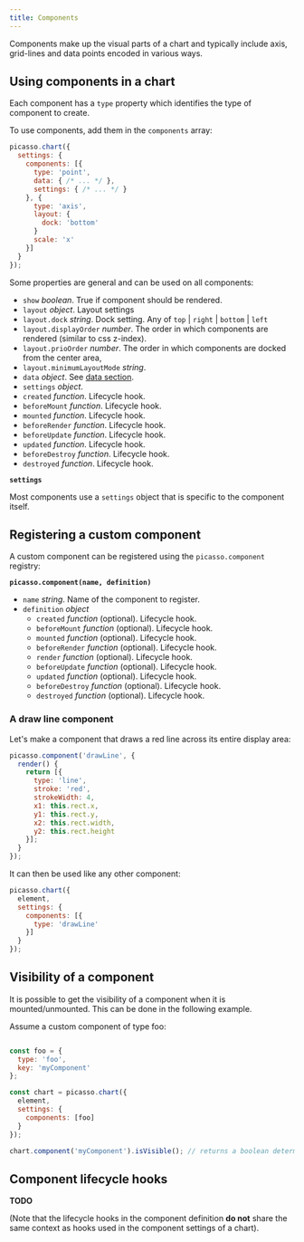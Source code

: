 ```yaml
---
title: Components
---
```


Components make up the visual parts of a chart and typically include axis, grid-lines and data points encoded in various ways.

## Using components in a chart

Each component has a `type` property which identifies the type of component to create.

To use components, add them in the `components` array:

```js
picasso.chart({
  settings: {
    components: [{
      type: 'point',
      data: { /* ... */ },
      settings: { /* ... */ }
    }, {
      type: 'axis',
      layout: {
        dock: 'bottom'
      }
      scale: 'x'
    }]
  }
});
```

Some properties are general and can be used on all components:

* `show` *boolean*. True if component should be rendered.
* `layout` *object*. Layout settings
* `layout.dock` *string*. Dock setting. Any of `top` | `right` | `bottom` | `left`
* `layout.displayOrder` *number*. The order in which components are rendered (similar to css z-index).
* `layout.prioOrder` *number*. The order in which components are docked from the center area,
* `layout.minimumLayoutMode` *string*. 
* `data` *object*. See [data section](./data.md).
* `settings` *object*.
* `created` *function*. Lifecycle hook.
* `beforeMount` *function*. Lifecycle hook.
* `mounted` *function*. Lifecycle hook.
* `beforeRender` *function*. Lifecycle hook.
* `beforeUpdate` *function*. Lifecycle hook.
* `updated` *function*. Lifecycle hook.
* `beforeDestroy` *function*. Lifecycle hook.
* `destroyed` *function*. Lifecycle hook.

**`settings`**

Most components use a `settings` object that is specific to the component itself.

## Registering a custom component

A custom component can be registered using the `picasso.component` registry:

**`picasso.component(name, definition)`**

- `name` *string*. Name of the component to register.
- `definition` *object*
  * `created` *function* (optional). Lifecycle hook.
  * `beforeMount` *function* (optional). Lifecycle hook.
  * `mounted` *function* (optional). Lifecycle hook.
  * `beforeRender` *function* (optional). Lifecycle hook.
  * `render` *function* (optional). Lifecycle hook.
  * `beforeUpdate` *function* (optional). Lifecycle hook.
  * `updated` *function* (optional). Lifecycle hook.
  * `beforeDestroy` *function* (optional). Lifecycle hook.
  * `destroyed` *function* (optional). Lifecycle hook.

### A draw line component

Let's make a component that draws a red line across its entire display area:

```js
picasso.component('drawLine', {
  render() {
    return [{
      type: 'line',
      stroke: 'red',
      strokeWidth: 4,
      x1: this.rect.x,
      y1: this.rect.y,
      x2: this.rect.width,
      y2: this.rect.height
    }];
  }
});
```

It can then be used like any other component:

```js
picasso.chart({
  element,
  settings: {
    components: [{
      type: 'drawLine'
    }]
  }
});
```

## Visibility of a component
It is possible to get the visibility of a component when it is mounted/unmounted. This can be done in the following example.

Assume a custom component of type foo: 

```js

const foo = {
  type: 'foo',
  key: 'myComponent'
};

const chart = picasso.chart({
  element,
  settings: {
    components: [foo]
  }
});

chart.component('myComponent').isVisible(); // returns a boolean determining if the component is visible or not
```

## Component lifecycle hooks

__TODO__

(Note that the lifecycle hooks in the component definition __do not__ share the same context as hooks used in the component settings of a chart).

